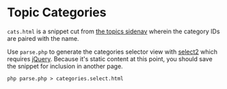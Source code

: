 # Topic Categories

`cats.html` is a snippet cut from [the topics sidenav][1]
wherein the category IDs are paired with the name.

Use `parse.php` to generate the categories selector view with
[select2][2] which requires [jQuery][3].
Because it's static content at this point, you should save the snippet
for inclusion in another page.

    php parse.php > categories.select.html

  [1]:https://wordpress.uark.edu/business/
  [2]:https://select2.github.io/
  [3]:http://code.jquery.com/
